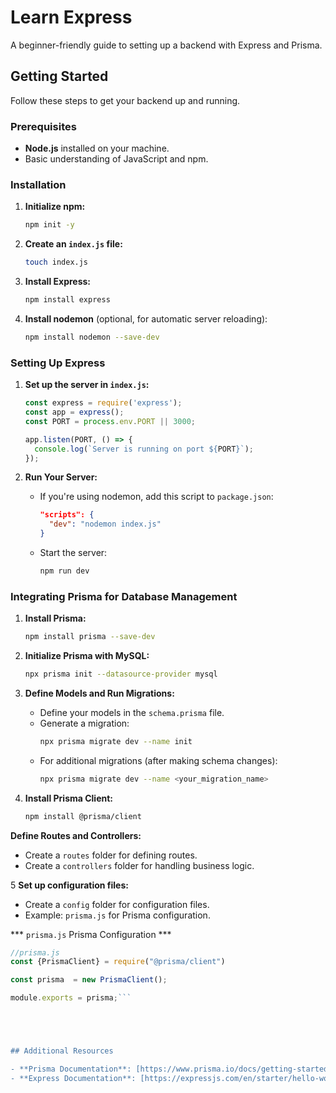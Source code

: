 

# Learn Express

A beginner-friendly guide to setting up a backend with Express and Prisma.

## Getting Started

Follow these steps to get your backend up and running.

### Prerequisites

- **Node.js** installed on your machine.
- Basic understanding of JavaScript and npm.

### Installation

1. **Initialize npm:**
   ```bash
   npm init -y
   ```

2. **Create an `index.js` file:**
   ```bash
   touch index.js
   ```

3. **Install Express:**
   ```bash
   npm install express
   ```

4. **Install nodemon** (optional, for automatic server reloading):
   ```bash
   npm install nodemon --save-dev
   ```

### Setting Up Express

1. **Set up the server in `index.js`:**

   ```javascript
   const express = require('express');
   const app = express();
   const PORT = process.env.PORT || 3000;

   app.listen(PORT, () => {
     console.log(`Server is running on port ${PORT}`);
   });
   ```

2. **Run Your Server:**
   - If you're using nodemon, add this script to `package.json`:
     ```json
     "scripts": {
       "dev": "nodemon index.js"
     }
     ```
   - Start the server:
     ```bash
     npm run dev
     ```

### Integrating Prisma for Database Management

1. **Install Prisma:**
   ```bash
   npm install prisma --save-dev
   ```

2. **Initialize Prisma with MySQL:**
   ```bash
   npx prisma init --datasource-provider mysql
   ```

3. **Define Models and Run Migrations:**
   - Define your models in the `schema.prisma` file.
   - Generate a migration:
     ```bash
     npx prisma migrate dev --name init
     ```
   - For additional migrations (after making schema changes):
     ```bash
     npx prisma migrate dev --name <your_migration_name>
     ```

4. **Install Prisma Client:**
   ```bash
   npm install @prisma/client
   ```

 **Define Routes and Controllers:**
   - Create a `routes` folder for defining routes.
   - Create a `controllers` folder for handling business logic.

5 **Set up configuration files:**

   - Create a `config` folder for configuration files.
   - Example: `prisma.js` for Prisma configuration.


 ***  `prisma.js` Prisma Configuration ***

```javascript
//prisma.js
const {PrismaClient} = require("@prisma/client")

const prisma  = new PrismaClient();

module.exports = prisma;```





## Additional Resources

- **Prisma Documentation**: [https://www.prisma.io/docs/getting-started/quickstart](https://www.prisma.io/docs/getting-started/quickstart)
- **Express Documentation**: [https://expressjs.com/en/starter/hello-world.html](https://expressjs.com/en/starter/hello-world.html)

